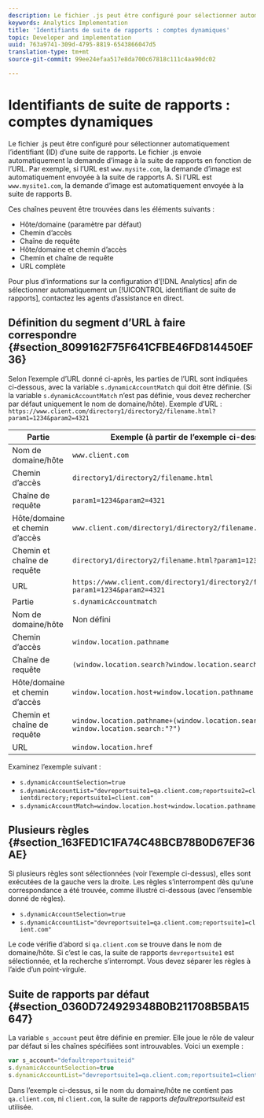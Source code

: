 ```yaml
---
description: Le fichier .js peut être configuré pour sélectionner automatiquement l’identifiant (ID) d’une suite de rapports.
keywords: Analytics Implementation
title: 'Identifiants de suite de rapports : comptes dynamiques'
topic: Developer and implementation
uuid: 763a9741-309d-4795-8819-6543866047d5
translation-type: tm+mt
source-git-commit: 99ee24efaa517e8da700c67818c111c4aa90dc02

---
```



# Identifiants de suite de rapports : comptes dynamiques

Le fichier .js peut être configuré pour sélectionner automatiquement l’identifiant (ID) d’une suite de rapports. Le fichier .js envoie automatiquement la demande d’image à la suite de rapports en fonction de l’URL. Par exemple, si l’URL est `www.mysite.com`, la demande d’image est automatiquement envoyée à la suite de rapports A. Si l’URL est `www.mysite1.com`, la demande d’image est automatiquement envoyée à la suite de rapports B.

Ces chaînes peuvent être trouvées dans les éléments suivants :

* Hôte/domaine (paramètre par défaut)
* Chemin d’accès
* Chaîne de requête
* Hôte/domaine et chemin d’accès
* Chemin et chaîne de requête
* URL complète

Pour plus d’informations sur la configuration d’[!DNL Analytics] afin de sélectionner automatiquement un [!UICONTROL identifiant de suite de rapports], contactez les agents d’assistance en direct.

## Définition du segment d’URL à faire correspondre {#section_8099162F75F641CFBE46FD814450EF36}

Selon l’exemple d’URL donné ci-après, les parties de l’URL sont indiquées ci-dessous, avec la variable `s.dynamicAccountMatch` qui doit être définie. (Si la variable `s.dynamicAccountMatch` n’est pas définie, vous devez rechercher par défaut uniquement le nom de domaine/hôte).
Exemple d’URL : `https://www.client.com/directory1/directory2/filename.html?param1=1234&param2=4321`

| Partie | Exemple (à partir de l’exemple ci-dessus) |
|---|---|
| Nom de domaine/hôte | `www.client.com` |
| Chemin d’accès | `directory1/directory2/filename.html` |
| Chaîne de requête | `param1=1234&param2=4321` |
| Hôte/domaine et chemin d’accès | `www.client.com/directory1/directory2/filename.html` |
| Chemin et chaîne de requête | `directory1/directory2/filename.html?param1=1234&param2=4321` |
| URL | `https://www.client.com/directory1/directory2/filename.html?param1=1234&param2=4321` |
| Partie | `s.dynamicAccountmatch` |
| Nom de domaine/hôte | Non défini |
| Chemin d’accès | `window.location.pathname` |
| Chaîne de requête | `(window.location.search?window.location.search:"?")` |
| Hôte/domaine et chemin d’accès | `window.location.host+window.location.pathname` |
| Chemin et chaîne de requête | `window.location.pathname+(window.location.search?window.location.search:"?")` |
| URL | `window.location.href` |

Examinez l’exemple suivant :

* `s.dynamicAccountSelection=true`
* `s.dynamicAccountList="devreportsuite1=qa.client.com;reportsuite2=clientdirectory;reportsuite1=client.com"`
* `s.dynamicAccountMatch=window.location.host+window.location.pathname`

## Plusieurs règles {#section_163FED1C1FA74C48BCB78B0D67EF36AE}

Si plusieurs règles sont sélectionnées (voir l’exemple ci-dessus), elles sont exécutées de la gauche vers la droite. Les règles s’interrompent dès qu’une correspondance a été trouvée, comme illustré ci-dessous (avec l’ensemble donné de règles).

* `s.dynamicAccountSelection=true`
* `s.dynamicAccountList="devreportsuite1=qa.client.com;reportsuite1=client.com"`

Le code vérifie d’abord si `qa.client.com` se trouve dans le nom de domaine/hôte. Si c’est le cas, la suite de rapports `devreportsuite1` est sélectionnée, et la recherche s’interrompt. Vous devez séparer les règles à l’aide d’un point-virgule.

## Suite de rapports par défaut {#section_0360D724929348B0B211708B5BA15647}

La variable `s_account` peut être définie en premier. Elle joue le rôle de valeur par défaut si les chaînes spécifiées sont introuvables. Voici un exemple :

```javascript
var s_account="defaultreportsuiteid" 
s.dynamicAccountSelection=true 
s.dynamicAccountList="devreportsuite1=qa.client.com;reportsuite1=client.com" 
```

Dans l’exemple ci-dessus, si le nom du domaine/hôte ne contient pas `qa.client.com`, ni `client.com`, la suite de rapports *defaultreportsuiteid* est utilisée.
